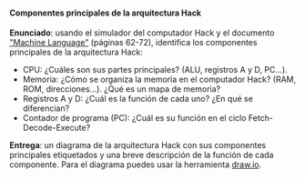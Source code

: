 #### Componentes principales de la arquitectura Hack 


**Enunciado**: usando el simulador del computador Hack y el documento ["Machine Language"](https://www.nand2tetris.org/_files/ugd/44046b_7ef1c00a714c46768f08c459a6cab45a.pdf) (páginas 62-72), identifica los componentes principales de la arquitectura Hack:

- CPU: ¿Cuáles son sus partes principales? (ALU, registros A y D, PC...).
- Memoria: ¿Cómo se organiza la memoria en el computador Hack? (RAM, ROM, direcciones...). ¿Qué es un mapa de memoria?
- Registros A y D: ¿Cuál es la función de cada uno? ¿En qué se diferencian?
- Contador de programa (PC): ¿Cuál es su función en el ciclo Fetch-Decode-Execute?

**Entrega**: un diagrama de la arquitectura Hack con sus componentes principales etiquetados y una breve descripción de la función de cada componente. Para el diagrama puedes usar la herramienta [draw.io](https://app.diagrams.net/).